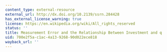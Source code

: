```yaml
---
content_type: external-resource
external_url: http://dx.doi.org/10.2139/ssrn.284428
has_external_license_warning: true
license: https://en.wikipedia.org/wiki/All_rights_reserved
status: ''
title: Measurement Error and the Relationship Between Investment and q
uid: 700e2f5a-c1ac-4a13-9268-90d022ece818
wayback_url: ''
---
```

